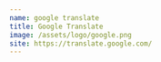 ```yaml
---
name: google translate
title: Google Translate
image: /assets/logo/google.png
site: https://translate.google.com/
---
```

